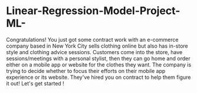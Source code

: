 # Linear-Regression-Model-Project-ML-
Congratulations! You just got some contract work with an e-commerce company based in New
York City sells clothing online but also has in-store style and clothing advice sessions.
Customers come into the store, have sessions/meetings with a personal stylist, then they can go
home and order either on a mobile app or website for the clothes they want.
The company is trying to decide whether to focus their efforts on their mobile app experience or
its website. They've hired you on contract to help them figure it out! Let's get started !
